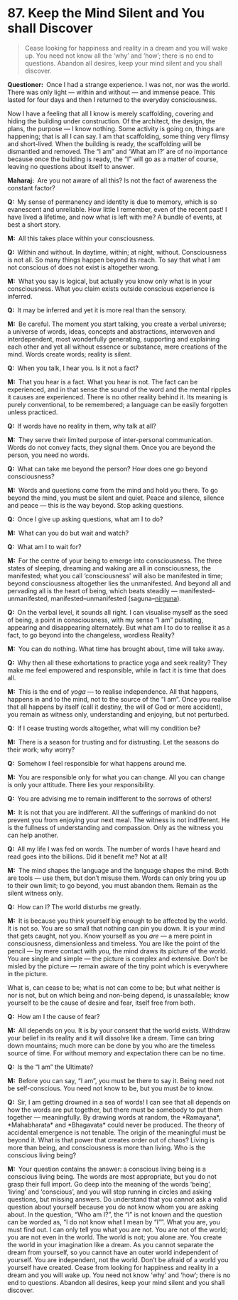 # 87. Keep the Mind Silent and You shall Discover

>Cease looking for happiness and reality in a dream and you will wake up. You 
need not know all the ‘why’ and ‘how’; there is no end to questions. Abandon 
all desires, keep your mind silent and you shall discover.</p>

<p><b>Questioner:</b> Once I had a strange experience. I was not, nor was the 
world. There was only light — within and without — and immense peace. This 
lasted for four days and then I returned to the everyday consciousness. 

Now I have a feeling that all I know is merely scaffolding, covering and 
hiding the building under construction. Of the architect, the design, the 
plans, the purpose — I know nothing. Some activity is going on, things are 
happening; that is all I can say. I am that scaffolding, some thing very 
flimsy and short-lived. When the building is ready, the scaffolding will be 
dismantled and removed. The “I am” and ‘What am I?’ are of no importance 
because once the building is ready, the “I” will go as a matter of course, 
leaving no questions about itself to answer.</p>

<p><b>Maharaj:</b> Are you not aware of all this? Is not the fact of awareness 
the constant factor?</p>

<p><b>Q:</b> My sense of permanency and identity is due to memory, which is so 
evanescent and unreliable. How little I remember, even of the recent past! I 
have lived a lifetime, and now what is left with me? A bundle of events, at 
best a short story.</p>

<p><b>M:</b> All this takes place within your consciousness.</p>

<p><b>Q:</b> Within and without. In daytime, within; at night, without. 
Consciousness is not all. So many things happen beyond its reach. To say that 
what I am not conscious of does not exist is altogether wrong.</p>

<p><b>M:</b> What you say is logical, but actually you know only what is in 
your consciousness. What you claim exists outside conscious experience is 
inferred.</p>

<p><b>Q:</b> It may be inferred and yet it is more real than the sensory.</p>

<p><b>M:</b> Be careful. The moment you start talking, you create a verbal 
universe; a universe of words, ideas, concepts and abstractions, interwoven 
and interdependent, most wonderfully generating, supporting and explaining 
each other and yet all without essence or substance, mere creations of the 
mind. Words create words; reality is silent.</p>

<p><b>Q:</b> When you talk, I hear you. Is it not a fact?</p>

<p><b>M:</b> That you hear is a fact. What you hear is not. The fact can be 
experienced, and in that sense the sound of the word and the mental ripples it 
causes are experienced. There is no other reality behind it. Its meaning is 
purely conventional, to be remembered; a language can be easily forgotten 
unless practiced.</p>

<p><b>Q:</b> If words have no reality in them, why talk at all?</p>

<p><b>M:</b> They serve their limited purpose of inter-personal communication. 
Words do not convey facts, they signal them. Once you are beyond the person, 
you need no words.</p>

<p><b>Q:</b> What can take me beyond the person? How does one go beyond 
consciousness?</p>

<p><b>M:</b> Words and questions come from the mind and hold you there. To go 
beyond the mind, you must be silent and quiet. Peace and silence, silence and 
peace — this is the way beyond. Stop asking questions.</p>

<p><b>Q:</b> Once I give up asking questions, what am I to do?</p>

<p><b>M:</b> What can you do but wait and watch?</p>

<p><b>Q:</b> What am I to wait for?</p>

<p><b>M:</b> For the centre of your being to emerge into consciousness. The 
three states of sleeping, dreaming and waking are all in consciousness, the 
manifested; what you call ‘consciousness’ will also be manifested in time; 
beyond consciousness altogether lies the unmanifested. And beyond all and 
pervading all is the heart of being, which beats steadily — 
manifested–unmanifested, manifested–unmanifested (<span 
href="Manifested condition with the three <em>guna</em>s, 
qualities — <em>sattva</em>, <em>rajas</em> and <em>tamas</em>. The Supreme 
Absolute conceived of as possessing qualities like love, mercy etc., as 
distinguished from the undifferentiated Absolute of the <em>Advaita 
Vedanta</em>.">saguna</a>–<a href="The unconditioned, 
without form, qualities or attributes.">nirguna</a>).</p>

<p><b>Q:</b> On the verbal level, it sounds all right. I can visualise myself 
as the seed of being, a point in consciousness, with my sense “I am” 
pulsating, appearing and disappearing alternately. But what am I to do to 
realise it as a fact, to go beyond into the changeless, wordless Reality?</p>

<p><b>M:</b> You can do nothing. What time has brought about, time will take 
away.</p>

<p><b>Q:</b> Why then all these exhortations to practice <span 
href="One of the six systems of the Hindu philosophy 
(from <em>yoj</em>, to yoke or join). <em>Yoga</em> teaches the means by which 
the individual spirit (<em>jivatma</em>) can be joined or united with the 
universal spirit (<em>Paramatma</em>).">yoga</a> and seek reality? They 
make me feel empowered and responsible, while in fact it is time that does all.</p>

<p><b>M:</b> This is the end of <i>yoga</i> — to realise independence. All that 
happens, happens in and to the mind, not to the source of the “I am”. Once you 
realise that all happens by itself (call it destiny, the will of God or mere 
accident), you remain as witness only, understanding and enjoying, but not 
perturbed.</p>

<p><b>Q:</b> If I cease trusting words altogether, what will my condition be?</p>

<p><b>M:</b> There is a season for trusting and for distrusting. Let the 
seasons do their work; why worry?</p>

<p><b>Q:</b> Somehow I feel responsible for what happens around me.</p>

<p><b>M:</b> You are responsible only for what you can change. All you can 
change is only your attitude. There lies your responsibility.</p>

<p><b>Q:</b> You are advising me to remain indifferent to the sorrows of others!</p>

<p><b>M:</b> It is not that you are indifferent. All the sufferings of mankind 
do not prevent you from enjoying your next meal. The witness is not 
indifferent. He is the fullness of understanding and compassion. Only as the 
witness you can help another.</p>

<p><b>Q:</b> All my life I was fed on words. The number of words I have heard 
and read goes into the billions. Did it benefit me? Not at all!</p>

<p><b>M:</b> The mind shapes the language and the language shapes the mind. 
Both are tools — use them, but don’t misuse them. Words can only bring you up 
to their own limit; to go beyond, you must abandon them. Remain as the silent 
witness only.</p>

<p><b>Q:</b> How can I? The world disturbs me greatly.</p>

<p><b>M:</b> It is because you think yourself big enough to be affected by the 
world. It is not so. You are so small that nothing can pin you down. It is 
your mind that gets caught, not you. Know yourself as you <em>are</em> — a mere point 
in consciousness, dimensionless and timeless. You are like the point of the 
pencil — by mere contact with you, the mind draws its picture of the world. 
You are single and simple — the picture is complex and extensive. Don’t be 
misled by the picture — remain aware of the tiny point which is everywhere in 
the picture. 

What is, can cease to be; what is not can come to be; but what neither is nor 
is not, but on which being and non-being depend, is unassailable; know 
yourself to be the cause of desire and fear, itself free from both.</p>

<p><b>Q:</b> How am I the cause of fear?</p>

<p><b>M:</b> All depends on you. It is by your consent that the world exists. 
Withdraw your belief in its reality and it will dissolve like a dream. Time 
can bring down mountains; much more can be done by you who are the timeless 
source of time. For without memory and expectation there can be no time.</p>

<p><b>Q:</b> Is the “I am” the Ultimate?</p>

<p><b>M:</b> Before you can say, “I am”, you must be there to say it. Being 
need not be self-conscious. You need not know to be, but you must <em>be</em> to know.</p>

<p><b>Q:</b> Sir, I am getting drowned in a sea of words! I can see that all 
depends on how the words are put together, but there must be somebody to put 
them together — meaningfully. By drawing words at random, the *Ramayana*, 
*Mahabharata* and *Bhagavata* could never be produced. The theory of 
accidental emergence is not tenable. The origin of the meaningful must be 
beyond it. What is that power that creates order out of chaos? Living is more 
than being, and consciousness is more than living. Who is the conscious living 
being?</p>

<p><b>M:</b> Your question contains the answer: a conscious living being is a 
conscious living being. The words are most appropriate, but you do not grasp 
their full import. Go deep into the meaning of the words ‘being’, ‘living’ and 
‘conscious’, and you will stop running in circles and asking questions, but 
missing answers. Do understand that you cannot ask a valid question about 
yourself because you do not know whom you are asking about. In the question, 
“Who am I?”, the “I” is not known and the question can be worded as, “I do not 
know what I mean by “I””. What you are, you must find out. I can only tell you 
what you are not. You are not of the world; you are not even in the world. The 
world is not; you alone are. You create the world in your imagination like a 
dream. As you cannot separate the dream from yourself, so you cannot have an 
outer world independent of yourself. You are independent, not the world. Don’t 
be afraid of a world you yourself have created. Cease from looking for 
happiness and reality in a dream and you will wake up. You need not know ‘why’ 
and ‘how’; there is no end to questions. Abandon all desires, keep your mind 
silent and you shall discover.


<script>
export default {
  props: ["slot-key"],
  mounted () {
    tippy("[href]", {allowHTML: true});
  }
}
</script>